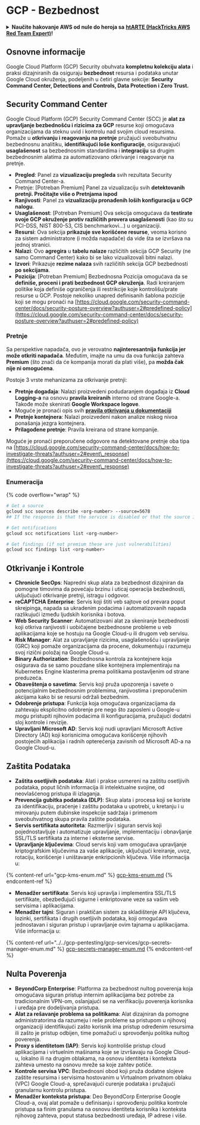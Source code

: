 # GCP - Bezbednost

<details>

<summary><strong>Naučite hakovanje AWS od nule do heroja sa</strong> <a href="https://training.hacktricks.xyz/courses/arte"><strong>htARTE (HackTricks AWS Red Team Expert)</strong></a><strong>!</strong></summary>

Drugi načini podrške HackTricks-u:

* Ako želite da vidite svoju **kompaniju reklamiranu na HackTricks-u** ili da **preuzmete HackTricks u PDF formatu** proverite [**PLANOVE ZA PRIJATELJSTVO**](https://github.com/sponsors/carlospolop)!
* Nabavite [**zvanični PEASS & HackTricks swag**](https://peass.creator-spring.com)
* Otkrijte [**Porodiču PEASS**](https://opensea.io/collection/the-peass-family), našu kolekciju ekskluzivnih [**NFT-ova**](https://opensea.io/collection/the-peass-family)
* **Pridružite se** 💬 [**Discord grupi**](https://discord.gg/hRep4RUj7f) ili [**telegram grupi**](https://t.me/peass) ili nas **pratite** na **Twitteru** 🐦 [**@hacktricks\_live**](https://twitter.com/hacktricks\_live)**.**
* **Podelite svoje hakovanje trikove slanjem PR-ova na** [**HackTricks**](https://github.com/carlospolop/hacktricks) i [**HackTricks Cloud**](https://github.com/carlospolop/hacktricks-cloud) github repozitorijume.

</details>

## Osnovne informacije

Google Cloud Platform (GCP) Security obuhvata **kompletnu kolekciju alata** i praksi dizajniranih da osiguraju **bezbednost** resursa i podataka unutar Google Cloud okruženja, podeljenih u četiri glavne sekcije: **Security Command Center, Detections and Controls, Data Protection i Zero Trust.**

## **Security Command Center**

Google Cloud Platform (GCP) Security Command Center (SCC) je **alat za upravljanje bezbednošću i rizicima za GCP** resurse koji omogućava organizacijama da steknu uvid i kontrolu nad svojim cloud resursima. Pomaže u **otkrivanju i reagovanju na pretnje** pružajući sveobuhvatnu bezbednosnu analitiku, **identifikujući loše konfiguracije**, osiguravajući **usaglašenost** sa bezbednosnim standardima i **integraciju** sa drugim bezbednosnim alatima za automatizovano otkrivanje i reagovanje na pretnje.

* **Pregled**: Panel za **vizualizaciju pregleda** svih rezultata Security Command Center-a.
* Pretnje: \[Potreban Premium] Panel za vizualizaciju svih **detektovanih pretnji. Pročitajte više o Pretnjama ispod**
* **Ranjivosti**: Panel za **vizualizaciju pronađenih loših konfiguracija u GCP nalogu**.
* **Usaglašenost**: \[Potreban Premium] Ova sekcija omogućava da **testirate svoje GCP okruženje protiv različitih provera usaglašenosti** (kao što su PCI-DSS, NIST 800-53, CIS benchmarkovi...) u organizaciji.
* **Resursi**: Ova sekcija **prikazuje sve korišćene resurse**, veoma korisno za sistem administratore (i možda napadače) da vide šta se izvršava na jednoj stranici.
* **Nalazi**: Ovo **agregira** u **tabelu nalaze** različitih sekcija GCP Security (ne samo Command Center) kako bi se lako vizualizovali bitni nalazi.
* **Izvori**: Prikazuje **rezime nalaza** svih različitih sekcija GCP bezbednosti **po sekcijama**.
* **Pozicija**: \[Potreban Premium] Bezbednosna Pozicija omogućava da se **definiše, proceni i prati bezbednost GCP okruženja**. Radi kreiranjem politike koja definiše ograničenja ili restrikcije koje kontrolišu/prate resurse u GCP. Postoje nekoliko unapred definisanih šablona pozicije koji se mogu pronaći na [https://cloud.google.com/security-command-center/docs/security-posture-overview?authuser=2#predefined-policy](https://cloud.google.com/security-command-center/docs/security-posture-overview?authuser=2#predefined-policy)

### **Pretnje**

Sa perspektive napadača, ovo je verovatno **najinteresantnija funkcija jer može otkriti napadača**. Međutim, imajte na umu da ova funkcija zahteva **Premium** (što znači da će kompanija morati da plati više), pa **možda čak nije ni omogućena**.&#x20;

Postoje 3 vrste mehanizama za otkrivanje pretnji:

* **Pretnje događaja**: Nalazi proizvedeni podudaranjem događaja iz **Cloud Logging-a** na osnovu **pravila kreiranih** interno od strane Google-a. Takođe može skenirati **Google Workspace logove**.
* Moguće je pronaći opis svih [**pravila otkrivanja u dokumentaciji**](https://cloud.google.com/security-command-center/docs/concepts-event-threat-detection-overview?authuser=2#how\_works)
* **Pretnje kontejnera**: Nalazi proizvedeni nakon analize niskog nivoa ponašanja jezgra kontejnera.
* **Prilagođene pretnje**: Pravila kreirana od strane kompanije.

Moguće je pronaći preporučene odgovore na detektovane pretnje oba tipa na [https://cloud.google.com/security-command-center/docs/how-to-investigate-threats?authuser=2#event\_response](https://cloud.google.com/security-command-center/docs/how-to-investigate-threats?authuser=2#event\_response)

### Enumeracija

{% code overflow="wrap" %}
```bash
# Get a source
gcloud scc sources describe <org-number> --source=5678
## If the response is that the service is disabled or that the source is not found, then, it isn't enabled

# Get notifications
gcloud scc notifications list <org-number>

# Get findings (if not premium these are just vulnerabilities)
gcloud scc findings list <org-number>
```
## Otkrivanje i Kontrole

* **Chronicle SecOps**: Napredni skup alata za bezbednost dizajniran da pomogne timovima da povećaju brzinu i uticaj operacija bezbednosti, uključujući otkrivanje pretnji, istragu i odgovor.
* **reCAPTCHA Enterprise**: Servis koji štiti veb sajtove od prevara poput skrejpinga, napada sa ukradenim podacima i automatizovanih napada razlikujući između ljudskih korisnika i botova.
* **Web Security Scanner**: Automatizovani alat za skeniranje bezbednosti koji otkriva ranjivosti i uobičajene bezbednosne probleme u veb aplikacijama koje se hostuju na Google Cloud-u ili drugom veb servisu.
* **Risk Manager**: Alat za upravljanje rizicima, usaglašenošću i upravljanje (GRC) koji pomaže organizacijama da procene, dokumentuju i razumeju svoj rizični položaj na Google Cloud-u.
* **Binary Authorization**: Bezbednosna kontrola za kontejnere koja osigurava da se samo pouzdane slike kontejnera implementiraju na Kubernetes Engine klasterima prema politikama postavljenim od strane preduzeća.
* **Obaveštenja o savetima**: Servis koji pruža upozorenja i savete o potencijalnim bezbednosnim problemima, ranjivostima i preporučenim akcijama kako bi se resursi održali bezbednim.
* **Odobrenje pristupa**: Funkcija koja omogućava organizacijama da zahtevaju eksplicitno odobrenje pre nego što zaposleni u Google-u mogu pristupiti njihovim podacima ili konfiguracijama, pružajući dodatni sloj kontrole i revizije.
* **Upravljani Microsoft AD**: Servis koji nudi upravljani Microsoft Active Directory (AD) koji korisnicima omogućava korišćenje njihovih postojećih aplikacija i radnih opterećenja zavisnih od Microsoft AD-a na Google Cloud-u.

## Zaštita Podataka

* **Zaštita osetljivih podataka**: Alati i prakse usmereni na zaštitu osetljivih podataka, poput ličnih informacija ili intelektualne svojine, od neovlašćenog pristupa ili izlaganja.
* **Prevencija gubitka podataka (DLP)**: Skup alata i procesa koji se koriste za identifikaciju, praćenje i zaštitu podataka u upotrebi, u kretanju i u mirovanju putem dubinske inspekcije sadržaja i primenom sveobuhvatnog skupa pravila zaštite podataka.
* **Servis sertifikata autoriteta**: Razmerljiv i siguran servis koji pojednostavljuje i automatizuje upravljanje, implementaciju i obnavljanje SSL/TLS sertifikata za interne i eksterne servise.
* **Upravljanje ključevima**: Cloud servis koji vam omogućava upravljanje kriptografskim ključevima za vaše aplikacije, uključujući kreiranje, uvoz, rotaciju, korišćenje i uništavanje enkripcionih ključeva. Više informacija u:

{% content-ref url="gcp-kms-enum.md" %}
[gcp-kms-enum.md](gcp-kms-enum.md)
{% endcontent-ref %}

* **Menadžer sertifikata**: Servis koji upravlja i implementira SSL/TLS sertifikate, obezbeđujući sigurne i enkriptovane veze sa vašim veb servisima i aplikacijama.
* **Menadžer tajni**: Siguran i praktičan sistem za skladištenje API ključeva, lozinki, sertifikata i drugih osetljivih podataka, koji omogućava jednostavan i siguran pristup i upravljanje ovim tajnama u aplikacijama. Više informacija u:

{% content-ref url="../../gcp-pentesting/gcp-services/gcp-secrets-manager-enum.md" %}
[gcp-secrets-manager-enum.md](../../gcp-pentesting/gcp-services/gcp-secrets-manager-enum.md)
{% endcontent-ref %}

## Nulta Poverenja

* **BeyondCorp Enterprise**: Platforma za bezbednost nultog poverenja koja omogućava siguran pristup internim aplikacijama bez potrebe za tradicionalnim VPN-om, oslanjajući se na verifikaciju poverenja korisnika i uređaja pre dodeljivanja pristupa.
* **Alat za rešavanje problema sa politikama**: Alat dizajniran da pomogne administratorima da razumeju i reše probleme sa pristupom u njihovoj organizaciji identifikujući zašto korisnik ima pristup određenim resursima ili zašto je pristup odbijen, time pomažući u sprovođenju politika nultog poverenja.
* **Proxy s identitetom (IAP)**: Servis koji kontroliše pristup cloud aplikacijama i virtuelnim mašinama koje se izvršavaju na Google Cloud-u, lokalno ili na drugim oblakama, na osnovu identiteta i konteksta zahteva umesto na osnovu mreže sa koje zahtev potiče.
* **Kontrole servisa VPC**: Bezbednosni obod koji pruža dodatne slojeve zaštite resursima i servisima hostovanim u Virtualnom privatnom oblaku (VPC) Google Cloud-a, sprečavajući curenje podataka i pružajući granularnu kontrolu pristupa.
* **Menadžer konteksta pristupa**: Deo BeyondCorp Enterprise Google Cloud-a, ovaj alat pomaže u definisanju i sprovođenju politika kontrole pristupa sa finim granulama na osnovu identiteta korisnika i konteksta njihovog zahteva, poput statusa bezbednosti uređaja, IP adrese i više.
